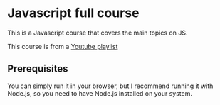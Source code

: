 # Javascript full course

This is a Javascript course that covers the main topics on JS.

This course is from a [Youtube playlist](https://www.youtube.com/playlist?list=PLZPZq0r_RZOO1zkgO4bIdfuLpizCeHYKv)

## Prerequisites

You can simply run it in your browser, but I recommend running it with Node.js, so you need to have Node.js installed on your system.
